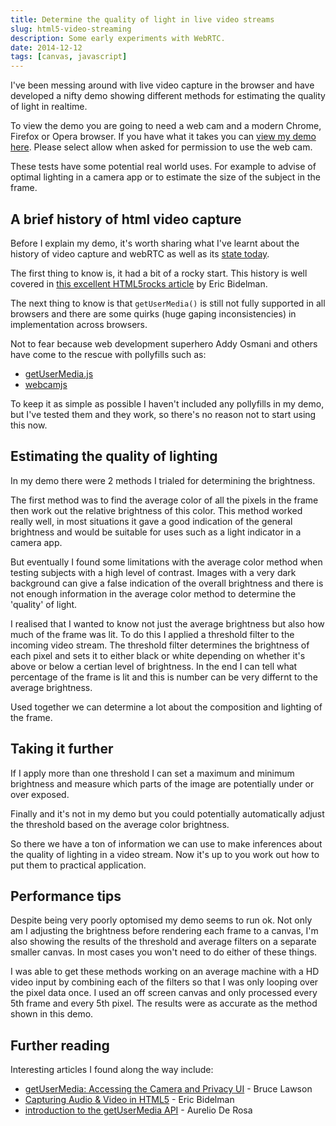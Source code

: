 ```yaml
---
title: Determine the quality of light in live video streams
slug: html5-video-streaming
description: Some early experiments with WebRTC.
date: 2014-12-12
tags: [canvas, javascript]
---
```


I've been messing around with live video capture in the browser and have developed a nifty demo showing different methods for estimating the quality of light in realtime.

To view the demo you are going to need a web cam and a modern Chrome, Firefox or Opera browser. If you have what it takes you can [view my demo here](http://codepen.io/MadeByMike/full/d8369096b18e2192d0c9d721b9b2a673/). Please select allow when asked for permission to use the web cam.

These tests have some potential real world uses. For example to advise of optimal lighting in a camera app or to estimate the size of the subject in the frame.

## A brief history of html video capture

Before I explain my demo, it's worth sharing what I've learnt about the history of video capture and webRTC as well as its [state today](http://caniuse.com/#search=getusermedia).

The first thing to know is, it had a bit of a rocky start. This history is well covered in [this excellent HTML5rocks article](http://www.html5rocks.com/en/tutorials/getusermedia/intro/) by Eric Bidelman.

The next thing to know is that `getUserMedia()` is still not fully supported in all browsers and there are some quirks (huge gaping inconsistencies) in implementation across browsers.

Not to fear because web development superhero Addy Osmani and others have come to the rescue with pollyfills such as:

- [getUserMedia.js](https://github.com/addyosmani/getUserMedia.js/)
- [webcamjs](https://github.com/jhuckaby/webcamjs)

To keep it as simple as possible I haven't included any pollyfills in my demo, but I've tested them and they work, so there's no reason not to start using this now.

## Estimating the quality of lighting

In my demo there were 2 methods I trialed for determining the brightness.

The first method was to find the average color of all the pixels in the frame then work out the relative brightness of this color. This method worked really well, in most situations it gave a good indication of the general brightness and would be suitable for uses such as a light indicator in a camera app.

But eventually I found some limitations with the average color method when testing subjects with a high level of contrast. Images with a very dark background can give a false indication of the overall brightness and there is not enough information in the average color method to determine the 'quality' of light.

I realised that I wanted to know not just the average brightness but also how much of the frame was lit. To do this I applied a threshold filter to the incoming video stream. The threshold filter determines the brightness of each pixel and sets it to either black or white depending on whether it's above or below a certian level of brightness. In the end I can tell what percentage of the frame is lit and this is number can be very differnt to the average brightness.

Used together we can determine a lot about the composition and lighting of the frame.

## Taking it further

If I apply more than one threshold I can set a maximum and minimum brightness and measure which parts of the image are potentially under or over exposed.

Finally and it's not in my demo but you could potentially automatically adjust the threshold based on the average color brightness.

So there we have a ton of information we can use to make inferences about the quality of lighting in a video stream. Now it's up to you work out how to put them to practical application.

## Performance tips

Despite being very poorly optomised my demo seems to run ok. Not only am I adjusting the brightness before rendering each frame to a canvas, I'm also showing the results of the threshold and average filters on a separate smaller canvas. In most cases you won't need to do either of these things.

I was able to get these methods working on an average machine with a HD video input by combining each of the filters so that I was only looping over the pixel data once. I used an off screen canvas and only processed every 5th frame and every 5th pixel. The results were as accurate as the method shown in this demo.

## Further reading

Interesting articles I found along the way include:

- [getUserMedia: Accessing the Camera and Privacy UI](https://dev.opera.com/articles/getusermedia-access-camera-privacy-ui/) - Bruce Lawson
- [Capturing Audio & Video in HTML5](http://www.html5rocks.com/en/tutorials/getusermedia/intro/) - Eric Bidelman
- [introduction to the getUserMedia API](http://www.sitepoint.com/introduction-getusermedia-api/) - Aurelio De Rosa

